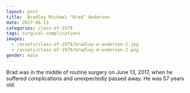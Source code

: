 ```yaml
---
layout: post
title:  Bradley Michael "Brad" Anderson
date: 2017-06-13
categories: class-of-1979
tags: surgical-complications
images:
  - /assets/class-of-1979/bradley-m-anderson-1.jpg
  - /assets/class-of-1979/bradley-m-anderson-2.png
gender: male
---
```

Brad was in the middle of routine surgery on June 13, 2017, when he suffered complications and unexpectedly passed away. He was 57 years old.
